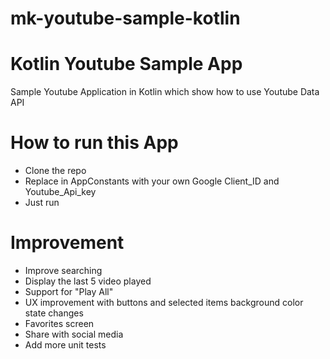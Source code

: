 # mk-youtube-sample-kotlin


# Kotlin Youtube Sample App
Sample Youtube Application in Kotlin which show how to use Youtube Data API


# How to run this App
- Clone the repo
- Replace in AppConstants with your own Google Client_ID and Youtube_Api_key
- Just run


# Improvement
- Improve searching
- Display the last 5 video played
- Support for "Play All"
- UX improvement with buttons and selected items background color state changes
- Favorites screen
- Share with social media
- Add more unit tests


